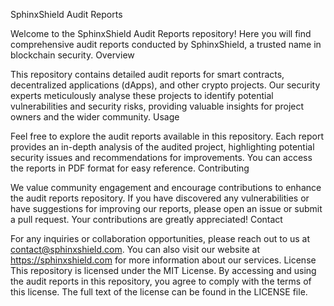 SphinxShield Audit Reports

Welcome to the SphinxShield Audit Reports repository! Here you will find comprehensive audit reports conducted by SphinxShield, a trusted name in blockchain security. Overview

This repository contains detailed audit reports for smart contracts, decentralized applications (dApps), and other crypto projects. Our security experts meticulously analyse these projects to identify potential vulnerabilities and security risks, providing valuable insights for project owners and the wider community. Usage

Feel free to explore the audit reports available in this repository. Each report provides an in-depth analysis of the audited project, highlighting potential security issues and recommendations for improvements. You can access the reports in PDF format for easy reference. Contributing

We value community engagement and encourage contributions to enhance the audit reports repository. If you have discovered any vulnerabilities or have suggestions for improving our reports, please open an issue or submit a pull request. Your contributions are greatly appreciated! Contact

For any inquiries or collaboration opportunities, please reach out to us at contact@sphinxshield.com. You can also visit our website at https://sphinxshield.com for more information about our services. License This repository is licensed under the MIT License. By accessing and using the audit reports in this repository, you agree to comply with the terms of this license. The full text of the license can be found in the LICENSE file.
